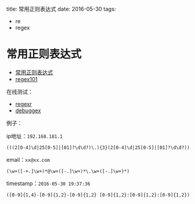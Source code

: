 title: 常用正则表达式
date: 2016-05-30
tags:
- re
- regex


# 常用正则表达式

* [常用正则表达式](http://deerchao.net/tutorials/regex/common.htm)
* [regex101](https://regex101.com/)

在线测试：

* [regexr](http://regexr.com/)
* [debuggex](https://www.debuggex.com/)

例子：

ip地址：`192.168.181.1`

	(((2[0-4]\d|25[0-5]|[01]?\d\d?)\.){3}(2[0-4]\d|25[0-5]|[01]?\d\d?))
	
email：`xx@xx.com`

	(\w+([-+.]\w+)*@\w+([-.]\w+)*\.\w+([-.]\w+)*)
	
timestamp：`2016-05-30 19:37:36`

	([0-9]{1,4}-[0-9]{1,2}-[0-9]{1,2} [0-9]{1,2}:[0-9]{1,2}:[0-9]{1,2})	
	
		